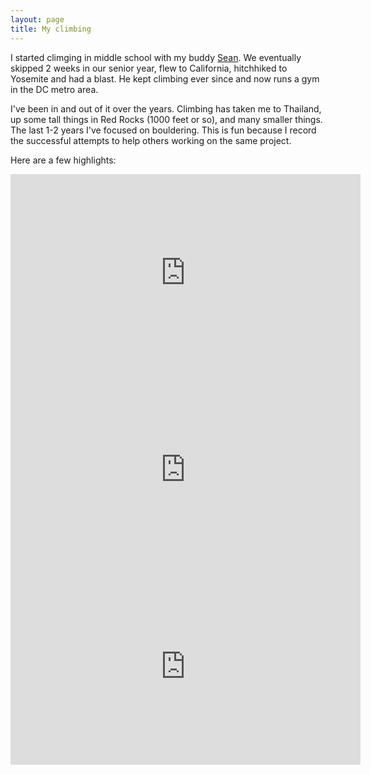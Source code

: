 ```yaml
---
layout: page
title: My climbing
---
```


I started climging in middle school with my buddy <a href='https://sportrock.com/leadership/'>
Sean</a>. We eventually skipped 2 weeks in our senior year, flew to California, hitchhiked to Yosemite 
and had a blast. He kept climbing ever since and now runs a gym in the DC metro area.

I've been in and out of it over the years. Climbing has taken me to Thailand, up some tall things in Red Rocks 
(1000 feet or so), and many smaller things. The last 1-2 years I've focused on bouldering.
This is fun because I record the successful attempts to help others working on the same project. 

Here are a few highlights:
<iframe width="560" height="315" src="https://www.youtube.com/embed/qfF_dFa1WpM" title="YouTube video player" frameborder="0" allow="accelerometer; autoplay; clipboard-write; encrypted-media; gyroscope; picture-in-picture" allowfullscreen></iframe>
<iframe width="560" height="315" src="https://www.youtube.com/embed/DNqNhDUrXkI" title="YouTube video player" frameborder="0" allow="accelerometer; autoplay; clipboard-write; encrypted-media; gyroscope; picture-in-picture" allowfullscreen></iframe>
<iframe width="560" height="315" src="https://www.youtube.com/embed/d3smlW6WUBI" title="YouTube video player" frameborder="0" allow="accelerometer; autoplay; clipboard-write; encrypted-media; gyroscope; picture-in-picture" allowfullscreen></iframe>
